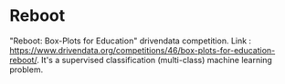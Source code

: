 # Reboot
"Reboot: Box-Plots for Education" drivendata competition. Link : https://www.drivendata.org/competitions/46/box-plots-for-education-reboot/. It's a supervised classification (multi-class) machine learning problem.
